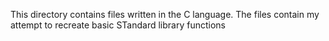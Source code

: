 This directory contains files written in the C language.
The files contain my attempt to recreate basic STandard library functions
